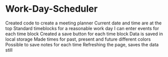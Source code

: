 # Work-Day-Scheduler
Created code to create a meeting planner
Current date and time are at the top
Standard timeblocks for a reasonable work day 
I can enter events for each time block
Created a save button for each time block
Data is saved in local storage 
Made times for past, present and future different colors
Possible to save notes for each time
Refreshing the page, saves the data still

